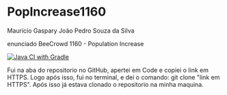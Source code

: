 # PopIncrease1160
Maurício Gaspary
João Pedro Souza da Silva

enunciado BeeCrowd 1160 - Population Increase

[![Java CI with Gradle](https://github.com/MauGaspary0/PopIncrease1160/actions/workflows/gradle.yml/badge.svg)](https://github.com/MauGaspary0/PopIncrease1160/actions/workflows/gradle.yml)

Fui na aba do repositorio no GitHub, apertei em Code e copiei o link em HTTPS. Logo após isso, fui no terminal, e dei o comando: git clone "link em HTTPS". Após isso já estava clonado o repositorio na minha maquina.
